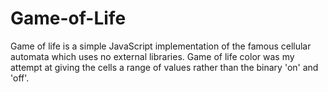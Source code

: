 # Game-of-Life

Game of life is a simple JavaScript implementation of the famous cellular automata which uses no external libraries. Game of life color was my attempt at giving the cells a range of values rather than the binary 'on' and 'off'.
